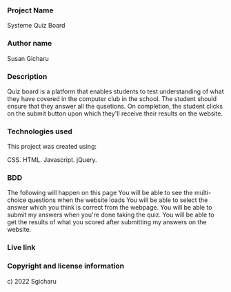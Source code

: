 ### Project Name
Systeme Quiz Board

### Author name
Susan Gicharu

### Description
Quiz board is a platform that enables students to test understanding of what they have covered in the computer club in the school. The student should ensure that they answer all the qusetions. On completion, the student clicks on the submit button upon which they'll receive their results on the website.

### Technologies used
This project was created using:

CSS.
HTML.
Javascript.
jQuery.

### BDD
The following will happen on this page
You will be able to see the multi-choice questions when the website loads
You will be able to select the answer which you think is correct from the webpage.
You will be able to submit my answers when you're done taking the quiz.
You will be able to get the results of what you scored after submitting my answers on the website.

### Live link

### Copyright and license information
c) 2022 Sgicharu